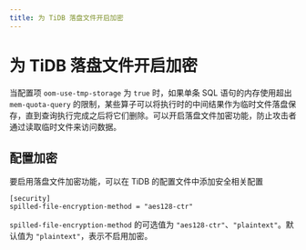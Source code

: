 ```yaml
---
title: 为 TiDB 落盘文件开启加密
---
```


# 为 TiDB 落盘文件开启加密

当配置项 `oom-use-tmp-storage` 为 `true` 时，如果单条 SQL 语句的内存使用超出 `mem-quota-query` 的限制，某些算子可以将执行时的中间结果作为临时文件落盘保存，直到查询执行完成之后将它们删除。可以开启落盘文件加密功能，防止攻击者通过读取临时文件来访问数据。

## 配置加密

要启用落盘文件加密功能，可以在 TiDB 的配置文件中添加安全相关配置

```
[security]
spilled-file-encryption-method = "aes128-ctr"
```

`spilled-file-encryption-method` 的可选值为 `"aes128-ctr"`、`"plaintext"`。默认值为 `"plaintext"`，表示不启用加密。
